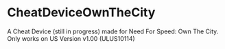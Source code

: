 # CheatDeviceOwnTheCity
A Cheat Device (still in progress) made for Need For Speed: Own The City. Only works on US Version v1.00 (ULUS10114)
